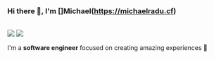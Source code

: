 ### Hi there 👋, I'm []Michael(https://michaelradu.cf)
<br/>
<a href="https://medium.com/@miihairadu"><img src="https://github.com/michaelraduu/michaelraduu/blob/master/itch.png"></a>
<a href="https://medium.com/@miihairadu"><img src="https://github.com/michaelraduu/michaelraduu/blob/master/medium.png"></a>
<br/>

I'm a **software engineer** focused on creating amazing experiences 🙌 <br/>


<!--
**michaelraduu/michaelraduu** is a ✨ _special_ ✨ repository because its `README.md` (this file) appears on your GitHub profile.

Here are some ideas to get you started:

- 🔭 I’m currently working on ...
- 🌱 I’m currently learning ...
- 👯 I’m looking to collaborate on ...
- 🤔 I’m looking for help with ...
- 💬 Ask me about ...
- 📫 How to reach me: ...
- 😄 Pronouns: ...
- ⚡ Fun fact: ...
-->
<!--## Find me around the web 🌎:
- <a href="https://michaelradu.cf">Personal Website</a> 💼
- Posting articles on <a href="https://medium.com/@miihairadu">Medium</a> 📹 ✍️
- Publishing games on <a href="https://michaelradu.itch.io/">Itch.io</a> 🏓
-->
